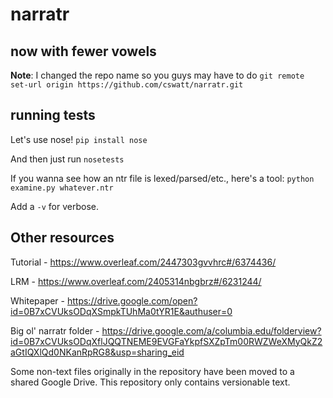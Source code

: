 # narratr
## now with fewer vowels

**Note**: I changed the repo name so you guys may have to do `git remote set-url origin https://github.com/cswatt/narratr.git`

## running tests
Let's use nose!
`pip install nose`

And then just run `nosetests`

If you wanna see how an ntr file is lexed/parsed/etc., here's a tool:
`python examine.py whatever.ntr`

Add a `-v` for verbose.

## Other resources

Tutorial - https://www.overleaf.com/2447303gvvhrc#/6374436/

LRM - https://www.overleaf.com/2405314nbgbrz#/6231244/

Whitepaper - https://drive.google.com/open?id=0B7xCVUksODqXSmpkTUhMa0tYR1E&authuser=0

Big ol' narratr folder - https://drive.google.com/a/columbia.edu/folderview?id=0B7xCVUksODqXflJQQTNEME9EVGFaYkpfSXZpTm00RWZWeXMyQkZ2aGtIQXlQd0NKanRpRG8&usp=sharing_eid

Some non-text files originally in the repository have been moved to a shared Google Drive. This repository only contains versionable text.




